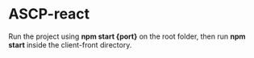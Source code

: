 # ASCP-react

Run the project using **npm start {port}** on the root folder, then run **npm start** inside the client-front directory.
